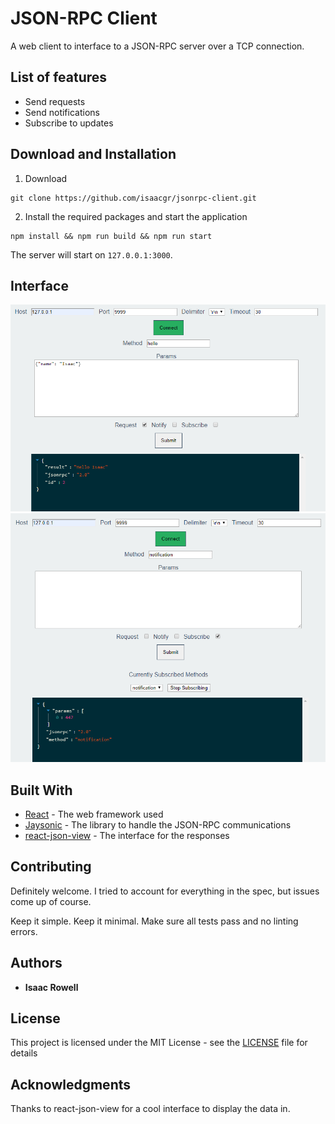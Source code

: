 # JSON-RPC Client

A web client to interface to a JSON-RPC server over a TCP connection.

## List of features

- Send requests
- Send notifications
- Subscribe to updates

## Download and Installation

1. Download

```
git clone https://github.com/isaacgr/jsonrpc-client.git
```

2. Install the required packages and start the application

```
npm install && npm run build && npm run start
```

The server will start on `127.0.0.1:3000`.

## Interface

![Image of request](./images/request.png)
![Image of notification](./images/notification.png)

## Built With

- [React](https://reactjs.org/) - The web framework used
- [Jaysonic](https://github.com/isaacgr/jaysonic.git) - The library to handle the JSON-RPC communications
- [react-json-view](https://github.com/mac-s-g/react-json-view) - The interface for the responses

## Contributing

Definitely welcome. I tried to account for everything in the spec, but issues come up of course.

Keep it simple. Keep it minimal. Make sure all tests pass and no linting errors.

## Authors

- **Isaac Rowell**

## License

This project is licensed under the MIT License - see the [LICENSE](LICENSE) file for details

## Acknowledgments

Thanks to react-json-view for a cool interface to display the data in.

